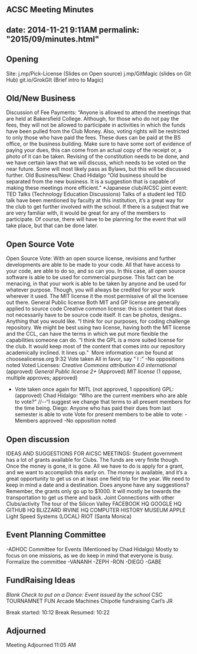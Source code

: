 ACSC Meeting Minutes
---
date:   2014-11-21 9:11AM
permalink: "2015/09/minutes.html"
---

## Opening

Site: 	j.mp/Pick-License (Slides on Open source)
	j.mp/GitMagic (slides on Git Hub)
	git.io/GrokGIt (Brief intro to Magic)

## Old/New Business 

Discussion of Fee Payments: “Anyone is allowed to attend the meetings that are held at Bakersfield College. Although, for those who do not pay the fees, they will not be allowed to participate in activities in which the funds have been pulled from the Club Money. Also, voting rights will be restricted to only those who have paid the fees.
These dues can be paid at the BS office, or the business building. Make sure to have some sort of evidence of paying your dues, this can come from an actual copy of the receipt or, a photo of it can be taken. 
Revising of the constitution needs to be done, and we have certain laws that we will discuss, which needs to be voted on the near future. Some will most likely pass as Bylaws, but this will be discussed further.
Old Business/New: 
Chad Hidalgo “Old business should be separated from the new business. It is a suggestion that is capable of making these meetings more efficient.”
*Japanese club/AICSC joint event: 
TED Talks (Technology Education Discussions)
Talks of a student led TED talk have been mentioned by faculty at this institution, it’s a great way for the club to get further involved with the school. If there is a subject that we are very familiar with, it would be great for any of the members to participate. Of course, there will have to be planning for the event that will take place, but that can be done later.

## Open Source Vote

Open Source Vote: With an open source license, revisions and further developments are able to be made to your code. All that have access to your code, are able to do so, and so can you. In this case, all open source software is able to be used for commercial purpose. This fact can be menacing, in that your work is able to be taken by anyone and be used for whatever purpose. Though, you will always be credited for your work wherever it used. 
The MIT license it the most permissive of all the licensee out there.
General Public license 
Both MIT and GP license are generally applied to source code
Creative common license: this is content that does not necessarily have to be source code itself. It can be photos, designs.. Anything that you would like.
“I think for our purposes, for coding challenge repository. We might be best using two license, having both the MIT license and the CCL, can have the terms in which we put more flexible the capabilities someone can do. 
“I think the GPL is a more suited license for the club. It would keep most of the content that comes into our repository academically inclined. It lines up.” 
More information can be found at choosealicense.org
9:32 Vote taken
All in favor, say “ I :”
-No oppositions noted
Voted Licenses:
*Creative Commons attribution 4.0 international* (approved)
*General Public license 2+* (Approved)
*MIT license* (1 oppose, multiple approves; approved)
- Vote taken once again for
MITL (not approved, 1 opposition)
GPL: (approved)
Chad Hidalgo: “Who are the current members who are able to vote?”
//--“I suggest we change that terms to all present members for the time being.
Diego: Anyone who has paid their dues from last semester is able to vote
Vote for present members to be able to vote: -Members approved
-No opposition noted

## Open discussion

IDEAS AND SUGGESTIONS FOR AICSC MEETINGS: Student government has a lot of grants available for Clubs. The funds are very finite though. Once the money is gone, it is gone. All we have to do is apply for a grant, and we want to accomplish this early on. The money is available, and it’s a great opportunity to get us on at least one field trip for the year. We need to keep in mind a date and a destination. Does anyone have any suggestions? Remember, the grants only go up to $1000. It will mostly be towards the transportation to get us there and back.
Joint Connections with other Clubs/activity
The tour of the Silicon Valley
FACEBOOK HQ
GOOGLE HQ
GITHUB HQ
BLIZZARD IRVINE HQ
COMPUTER HISTORY MUSEUM
APPLE
Light Speed Systems (LOCAL)
RIOT (Santa Monica)

## Event Planning Committee

-ADHOC Committee for Events (Mentioned by Chad Hidalgo)
Mostly to focus on one missions, as we do keep in mind that everyone is busy. 
Formalize the committee
-VANANH
-ZEPH
-RON
-DIEGO
-GABE

## FundRaising Ideas

*Blank Check to put on a Dance: Event issued by the school*
CSC TOURNAMNET FUN
Arcade Machines
Chipotle fundraising
Carl’s JR

Break started: 10:12
Break Resumed: 10:22

## Adjourned 

Meeting Adjourned 11:05 AM
